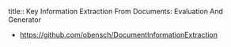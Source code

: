 title:: Key Information Extraction From Documents: Evaluation And Generator

- https://github.com/obensch/DocumentInformationExtraction